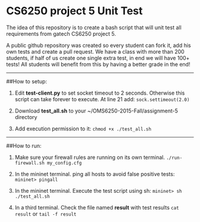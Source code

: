 
# CS6250 project 5 Unit Test
The idea of this repository is to create a bash script that will unit test all requirements from gatech CS6250 project 5. 

A public github repository was created so every student can fork it, add his own tests and create a pull request. We have a class with more than 200 students, if half of us create one single extra test, in end we will have 100+ tests! All students will benefit from this by having a better grade in the end! 

-------------

##How to setup:

 1. Edit **test-client.py** to set socket timeout to 2 seconds. Otherwise this script can take forever to execute.
At line 21 add: 
`sock.settimeout(2.0)`

 2. Download **test_all.sh** to your ~/OMS6250-2015-Fall/assignment-5 directory

 3. Add execution permission to it: `chmod +x ./test_all.sh`


-------------

##How to run:
 1. Make sure your firewall rules are running on its own terminal. `./run-firewall.sh my_config.cfg`

 2. In the mininet terminal. ping all hosts to avoid false positive tests:
`mininet> pingall`

 3. In the mininet terminal. Execute the test script using sh:
`mininet> sh ./test_all.sh`

 4. In a third terminal. Check the file named **result** with test results 
 `cat result` or `tail -f result`

